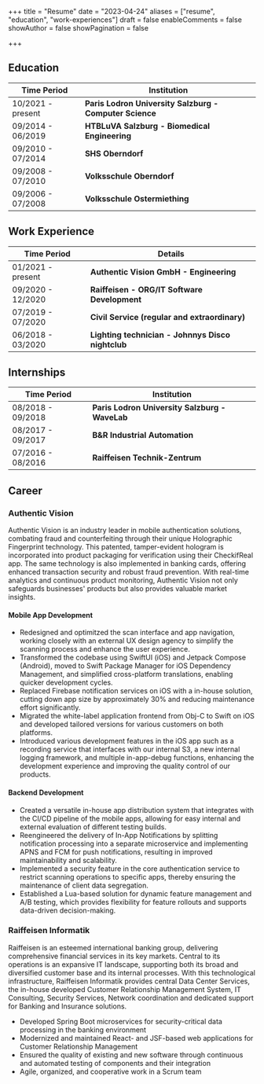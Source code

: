+++
title = "Resume"
date = "2023-04-24"
aliases = ["resume", "education", "work-experiences"]
draft = false
enableComments = false
showAuthor = false
showPagination = false

+++

## Education

| Time Period          | Institution                                       |
|----------------------|---------------------------------------------------|
| 10/2021 - present    | **Paris Lodron University Salzburg - Computer Science**     |
| 09/2014 - 06/2019    | **HTBLuVA Salzburg - Biomedical Engineering**     |
| 09/2010 - 07/2014    | **SHS Oberndorf**                             |
| 09/2008 - 07/2010    | **Volksschule Oberndorf**                         |
| 09/2006 - 07/2008    | **Volksschule Ostermiething**                     |

## Work Experience

| Time Period          | Details                                           |
|----------------------|---------------------------------------------------|
| 01/2021 - present   | **Authentic Vision GmbH - Engineering**                    |
| 09/2020 - 12/2020    | **Raiffeisen - ORG/IT Software Development**         |
| 07/2019 - 07/2020    | **Civil Service (regular and extraordinary)** |
| 06/2018 - 03/2020    | **Lighting technician - Johnnys Disco nightclub**     |

## Internships

| Time Period          | Institution                                       |
|----------------------|---------------------------------------------------|
| 08/2018 - 09/2018    | **Paris Lodron University Salzburg - WaveLab**    |
| 08/2017 - 09/2017    | **B&R Industrial Automation**                     |
| 07/2016 - 08/2016    | **Raiffeisen Technik-Zentrum**                    |

## Career

### Authentic Vision

Authentic Vision is an industry leader in mobile authentication solutions, combating fraud and counterfeiting through their unique Holographic Fingerprint technology. This patented, tamper-evident hologram is incorporated into product packaging for verification using their CheckifReal app. The same technology is also implemented in banking cards, offering enhanced transaction security and robust fraud prevention. With real-time analytics and continuous product monitoring, Authentic Vision not only safeguards businesses' products but also provides valuable market insights.

#### Mobile App Development

* Redesigned and optimitzed the scan interface and app navigation, working closely with an external UX design agency to simplify the scanning process and enhance the user experience.
* Transformed the codebase using SwiftUI (iOS) and Jetpack Compose (Android), moved to Swift Package Manager for iOS Dependency Management, and simplified cross-platform translations, enabling quicker development cycles.
* Replaced Firebase notification services on iOS with a in-house solution, cutting down app size by approximately 30% and reducing maintenance effort significantly.
* Migrated the white-label application frontend from Obj-C to Swift on iOS and developed tailored versions for various customers on both platforms.
* Introduced various development features in the iOS app such as a recording service that interfaces with our internal S3, a new internal logging framework, and multiple in-app-debug functions, enhancing the development experience and improving the quality control of our products.

#### Backend Development

* Created a versatile in-house app distribution system that integrates with the CI/CD pipeline of the mobile apps, allowing for easy internal and external evaluation of different testing builds.
* Reengineered the delivery of In-App Notifications by splitting notification processing into a separate microservice and implementing APNS and FCM for push notifications, resulting in improved maintainability and scalability.
* Implemented a security feature in the core authentication service to restrict scanning operations to specific apps, thereby ensuring the maintenance of client data segregation.
* Established a Lua-based solution for dynamic feature management and A/B testing, which provides flexibility for feature rollouts and supports data-driven decision-making.

### Raiffeisen Informatik

Raiffeisen is an esteemed international banking group, delivering comprehensive financial services in its key markets. Central to its operations is an expansive IT landscape, supporting both its broad and diversified customer base and its internal processes. With this technological infrastructure, Raiffeisen Informatik provides central Data Center Services, the in-house developed Customer Relationship Management System, IT Consulting, Security Services, Network coordination and dedicated support for Banking and Insurance solutions.

- Developed Spring Boot microservices for security-critical data processing in the banking environment
- Modernized and maintained React- and JSF-based web applications for Customer Relationship Management
- Ensured the quality of existing and new software through continuous and automated testing of components and their integration
- Agile, organized, and cooperative work in a Scrum team
